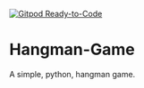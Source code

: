 [![Gitpod Ready-to-Code](https://img.shields.io/badge/Gitpod-Ready--to--Code-blue?logo=gitpod)](https://gitpod.io/#https://github.com/tdstyrone/Hangman-Game) 

# Hangman-Game
A simple, python, hangman game.
